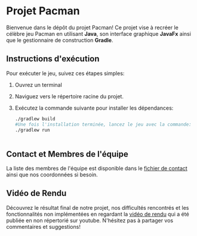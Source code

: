 # **Projet Pacman**

Bienvenue dans le dépôt du projet Pacman! Ce projet vise à recréer le célèbre jeu Pacman en utilisant **Java**, son interface graphique **JavaFx** ainsi que le gestionnaire de construction **Gradle**.

## Instructions d'exécution

Pour exécuter le jeu, suivez ces étapes simples:

1. Ouvrez un terminal
2. Naviguez vers le répertoire racine du projet.
3. Exécutez la commande suivante pour installer les dépendances:

   ```bash
   ./gradlew build
   #Une fois l'installation terminée, lancez le jeu avec la commande:
   ./gradlew run
    

## Contact et Membres de l'équipe 
La liste des membres de l'équipe est disponible dans le [fichier de contact](Contact.md) ainsi que nos coordonnées si besoin. 

## Vidéo de Rendu

Découvrez le résultat final de notre projet, nos difficultés rencontrés et les fonctionnalités non implémentées en regardant la [vidéo de rendu](https://youtu.be/5pNax7RBlxY) qui a été publiée en non répertorié sur youtube. N'hésitez pas à partager vos commentaires et suggestions!

 